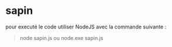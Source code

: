 # sapin

pour executé le code utiliser NodeJS avec la commande suivante :
> node sapin.js
ou
> node.exe sapin.js
